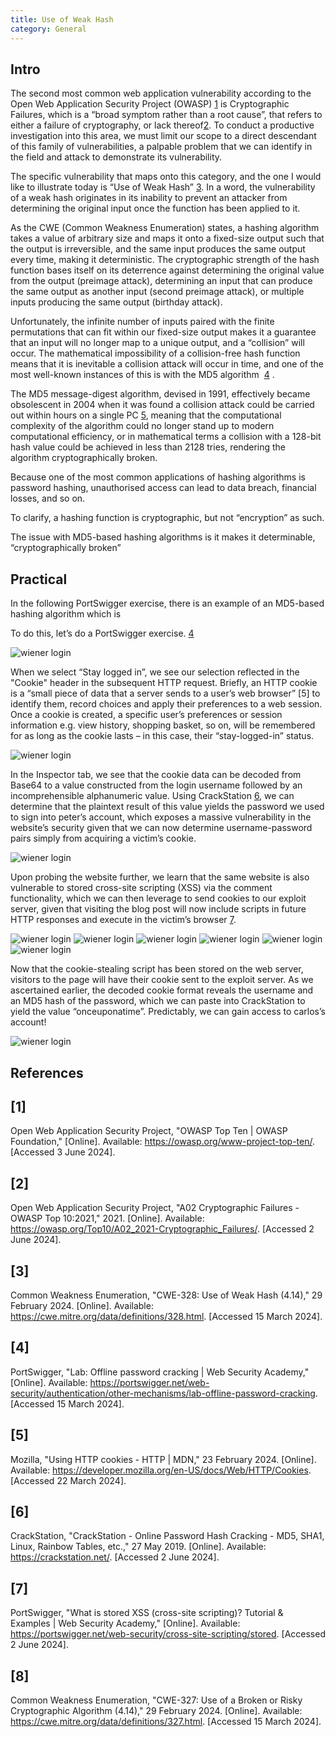 ```yaml
---
title: Use of Weak Hash
category: General
---
```


## Intro ##
The second most common web application vulnerability according to the Open Web Application Security Project (OWASP) ​[1](#1)​ is Cryptographic Failures, which is a “broad symptom rather than a root cause”, that refers to either a failure of cryptography, or lack thereof ​[2](#2). To conduct a productive investigation into this area, we must limit our scope to a direct descendant of this family of vulnerabilities, a palpable problem that we can identify in the field and attack to demonstrate its vulnerability.



The specific vulnerability that maps onto this category, and the one I would like to illustrate today is “Use of Weak Hash” ​[3](#3)​. In a word, the vulnerability of a weak hash originates in its inability to prevent an attacker from determining the original input once the function has been applied to it.



As the CWE (Common Weakness Enumeration) states, a hashing algorithm takes a value of arbitrary size and maps it onto a fixed-size output such that the output is irreversible, and the same input produces the same output every time, making it deterministic. The cryptographic strength of the hash function bases itself on its deterrence against determining the original value from the output (preimage attack), determining an input that can produce the same output as another input (second preimage attack), or multiple inputs producing the same output (birthday attack).  



Unfortunately, the infinite number of inputs paired with the finite permutations that can fit within our fixed-size output makes it a guarantee that an input will no longer map to a unique output, and a “collision” will occur. The mathematical impossibility of a collision-free hash function means that it is inevitable a collision attack will occur in time, and one of the most well-known instances of this is with the MD5 algorithm ​ [4](#4) .



The MD5 message-digest algorithm, devised in 1991, effectively became obsolescent in 2004 when it was found a collision attack could be carried out within hours on a single PC ​[5](#5), meaning that the computational complexity of the algorithm could no longer stand up to modern computational efficiency, or in mathematical terms a collision with a 128-bit hash value could be achieved in less than 2128 tries, rendering the algorithm cryptographically broken.



Because one of the most common applications of hashing algorithms is password hashing, unauthorised access can lead to data breach, financial losses, and so on.  





To clarify, a hashing function is cryptographic, but not “encryption” as such.  

The issue with MD5-based hashing algorithms is it makes it determinable, “cryptographically broken”


## Practical ##
In the following PortSwigger exercise, there is an example of an MD5-based hashing algorithm which is  



To do this, let’s do a PortSwigger exercise. ​[4](#4)

![wiener login]({{site.baseurl}}/assets/images/Picture20.png)


When we select “Stay logged in”, we see our selection reflected in the "Cookie" header in the subsequent HTTP request. Briefly, an HTTP cookie is a “small piece of data that a server sends to a user’s web browser”​ [5]​ to identify them, record choices and apply their preferences to a web session. Once a cookie is created, a specific user’s preferences or session information e.g. view history, shopping basket, so on, will be remembered for as long as the cookie lasts – in this case, their “stay-logged-in” status.

![wiener login]({{site.baseurl}}/assets/images/Picture19.png)

In the Inspector tab, we see that the cookie data can be decoded from Base64 to a value constructed from the login username followed by an incomprehensible alphanumeric value. Using CrackStation ​[6](#6)​, we can determine that the plaintext result of this value yields the password we used to sign into peter’s account, which exposes a massive vulnerability in the website’s security given that we can now determine username-password pairs simply from acquiring a victim’s cookie.

![wiener login]({{site.baseurl}}/assets/images/Picture18.png)

Upon probing the website further, we learn that the same website is also vulnerable to stored cross-site scripting (XSS) via the comment functionality, which we can then leverage to send cookies to our exploit server, given that visiting the blog post will now include scripts in future HTTP responses and execute in the victim’s browser ​[7](#7)​.

![wiener login]({{site.baseurl}}/assets/images/Picture17.png)
![wiener login]({{site.baseurl}}/assets/images/Picture16.png)
![wiener login]({{site.baseurl}}/assets/images/Picture15.png)
![wiener login]({{site.baseurl}}/assets/images/Picture14.png)
![wiener login]({{site.baseurl}}/assets/images/Picture13.png)
![wiener login]({{site.baseurl}}/assets/images/Picture12.png)

Now that the cookie-stealing script has been stored on the web server, visitors to the page will have their cookie sent to the exploit server. As we ascertained earlier, the decoded cookie format reveals the username and an MD5 hash of the password, which we can paste into CrackStation to yield the value “onceuponatime”. Predictably, we can gain access to carlos’s account!

![wiener login]({{site.baseurl}}/assets/images/Picture11.png)

## References ##
## [1] ##
Open Web Application Security Project, "OWASP Top Ten | OWASP Foundation," [Online]. Available: https://owasp.org/www-project-top-ten/. [Accessed 3 June 2024].
## [2] ##
Open Web Application Security Project, "A02 Cryptographic Failures - OWASP Top 10:2021," 2021. [Online]. Available: https://owasp.org/Top10/A02_2021-Cryptographic_Failures/. [Accessed 2 June 2024].
## [3] ##
Common Weakness Enumeration, "CWE-328: Use of Weak Hash (4.14)," 29 February 2024. [Online]. Available: https://cwe.mitre.org/data/definitions/328.html. [Accessed 15 March 2024].
## [4] ##
PortSwigger, "Lab: Offline password cracking | Web Security Academy," [Online]. Available: https://portswigger.net/web-security/authentication/other-mechanisms/lab-offline-password-cracking. [Accessed 15 March 2024].
## [5] ##
Mozilla, "Using HTTP cookies - HTTP | MDN," 23 February 2024. [Online]. Available: https://developer.mozilla.org/en-US/docs/Web/HTTP/Cookies. [Accessed 22 March 2024].
## [6] ##
CrackStation, "CrackStation - Online Password Hash Cracking - MD5, SHA1, Linux, Rainbow Tables, etc.," 27 May 2019. [Online]. Available: https://crackstation.net/. [Accessed 2 June 2024].
## [7] ##
PortSwigger, "What is stored XSS (cross-site scripting)? Tutorial & Examples | Web Security Academy," [Online]. Available: https://portswigger.net/web-security/cross-site-scripting/stored. [Accessed 2 June 2024].
## [8] ##
Common Weakness Enumeration, "CWE-327: Use of a Broken or Risky Cryptographic Algorithm (4.14)," 29 February 2024. [Online]. Available: https://cwe.mitre.org/data/definitions/327.html. [Accessed 15 March 2024].
